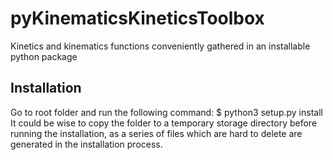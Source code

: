 # pyKinematicsKineticsToolbox
Kinetics and kinematics functions conveniently gathered in an installable python package

## Installation
Go to root folder and run the following command:
$ python3 setup.py install
It could be wise to copy the folder to a temporary storage directory before running the installation, as a series of files which are hard to delete are generated in the installation process.
